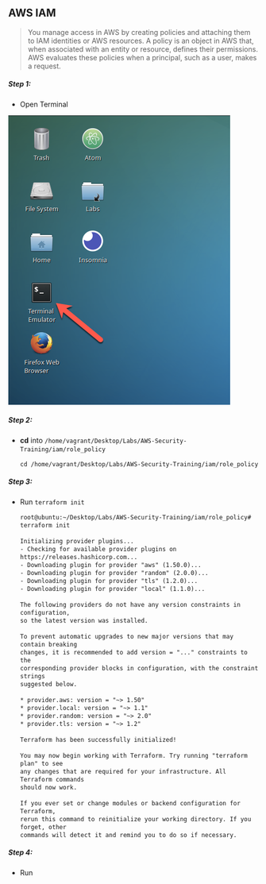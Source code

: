 ## AWS IAM 

>You manage access in AWS by creating policies and attaching them to IAM identities or AWS resources. A policy is an object in AWS that, when associated with an entity or resource, defines their permissions. AWS evaluates these policies when a principal, such as a user, makes a request. 


##### Step 1:

* Open Terminal

![](img/terminal.png)

##### Step 2:

*  **cd** into  `/home/vagrant/Desktop/Labs/AWS-Security-Training/iam/role_policy`

    ```commandline
    cd /home/vagrant/Desktop/Labs/AWS-Security-Training/iam/role_policy
    ```
##### Step 3:

* Run `terraform init`

    ```commandline
    root@ubuntu:~/Desktop/Labs/AWS-Security-Training/iam/role_policy# terraform init
    
    Initializing provider plugins...
    - Checking for available provider plugins on https://releases.hashicorp.com...
    - Downloading plugin for provider "aws" (1.50.0)...
    - Downloading plugin for provider "random" (2.0.0)...
    - Downloading plugin for provider "tls" (1.2.0)...
    - Downloading plugin for provider "local" (1.1.0)...
    
    The following providers do not have any version constraints in configuration,
    so the latest version was installed.
    
    To prevent automatic upgrades to new major versions that may contain breaking
    changes, it is recommended to add version = "..." constraints to the
    corresponding provider blocks in configuration, with the constraint strings
    suggested below.
    
    * provider.aws: version = "~> 1.50"
    * provider.local: version = "~> 1.1"
    * provider.random: version = "~> 2.0"
    * provider.tls: version = "~> 1.2"
    
    Terraform has been successfully initialized!
    
    You may now begin working with Terraform. Try running "terraform plan" to see
    any changes that are required for your infrastructure. All Terraform commands
    should now work.
    
    If you ever set or change modules or backend configuration for Terraform,
    rerun this command to reinitialize your working directory. If you forget, other
    commands will detect it and remind you to do so if necessary.
    
    ```

##### Step 4:

* Run 
